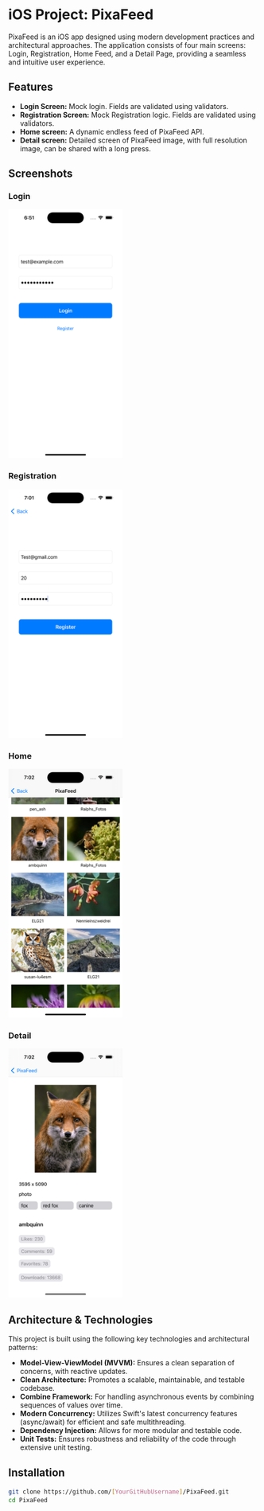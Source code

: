 # iOS Project: PixaFeed

PixaFeed is an iOS app designed using modern development practices and architectural approaches. The application consists of four main screens: Login, Registration, Home Feed, and a Detail Page, providing a seamless and intuitive user experience.

## Features

- **Login Screen:** Mock login. Fields are validated using validators.
- **Registration Screen:** Mock Registration logic. Fields are validated using validators.
- **Home screen:** A dynamic endless feed of PixaFeed API. 
- **Detail screen:** Detailed screen of PixaFeed image, with full resolution image, can be shared with a long press.

## Screenshots

### Login
<img src="https://github.com/SoulBackup941/PixaFeed/blob/f668f81561a23babd3513700433d073cad709b8f/PixaFeed/Resources/screenshots/login.png" alt="Login Screen" height="500">

### Registration
<img src="https://github.com/SoulBackup941/PixaFeed/blob/f668f81561a23babd3513700433d073cad709b8f/PixaFeed/Resources/screenshots/registration.png" alt="Registration Screen" height="500">

### Home
<img src="https://github.com/SoulBackup941/PixaFeed/blob/f668f81561a23babd3513700433d073cad709b8f/PixaFeed/Resources/screenshots/feed.png" alt="Home Screen" height="500">

### Detail
<img src="https://github.com/SoulBackup941/PixaFeed/blob/f668f81561a23babd3513700433d073cad709b8f/PixaFeed/Resources/screenshots/details.png" alt="Detail Screen" height="500">

## Architecture & Technologies
This project is built using the following key technologies and architectural patterns:

- **Model-View-ViewModel (MVVM):** Ensures a clean separation of concerns, with reactive updates.
- **Clean Architecture:** Promotes a scalable, maintainable, and testable codebase.
- **Combine Framework:** For handling asynchronous events by combining sequences of values over time.
- **Modern Concurrency:** Utilizes Swift's latest concurrency features (async/await) for efficient and safe multithreading.
- **Dependency Injection:** Allows for more modular and testable code.
- **Unit Tests:** Ensures robustness and reliability of the code through extensive unit testing.

## Installation

```bash
git clone https://github.com/[YourGitHubUsername]/PixaFeed.git
cd PixaFeed
